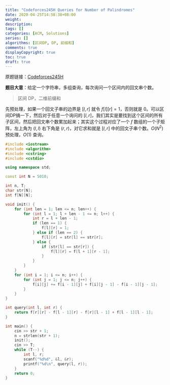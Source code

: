 ```yaml
---
title: "Codeforces245H Queries for Number of Palindromes"
date: 2020-04-25T14:58:38+08:00
weight: 
description:
tags: []
categories: [ACM, Solutions]
series: []
algorithms: [区间DP, DP, 前缀和]
comments: true
displayCopyright: true
toc: true
draft: true
---
```


原题链接：[Codeforces245H](https://codeforces.com/problemset/problem/245/H)

**题目大意**：给定一个字符串，多组查询，每次询问一个区间内的回文串个数。

<!--more-->

> 区间 DP，二维前缀和

先预处理，如果一个回文子串的边界是 $[l,r]$ 就令 $f[l][r]=1$，否则就是 $0$。可以区间DP搞一下，然后对于任意一个询问的 $[l,r]$，我们其实是要找到这个区间的所有子区间，然后把回文串个数累加起来；其实这个过程对应了一个 $f$ 数组的一个子矩阵，左上角为 $(l,l)$ 右下角是 $(r,r)$，对它求和就是 $[l,r]$ 中的回文子串个数。$O(N^2)$ 预处理，$O(1)$ 查询。

```cpp
#include <iostream>
#include <algorithm>
#include <cstring>
#include <cstdio>

using namespace std;

const int N = 5010;

int n, T;
char str[N];
int f[N][N];

void init() {
    for (int len = 1; len <= n; len++) {
        for (int l = 1; l + len - 1 <= n; l++) {
            int r = l + len - 1;
            if (len == 1) {
                f[l][r] = 1;
            } else if (len == 2) {
                f[l][r] = str[l] == str[r];
            } else {
                if (str[l] == str[r]) {
                    f[l][r] = f[l + 1][r - 1];
                }                
            }
        }
    }
    for (int i = 1; i <= n; i++) {
        for (int j = 1; j <= n; j++) {
            f[i][j] += f[i - 1][j] + f[i][j - 1] - f[i - 1][j - 1];
        }
    }
}

int query(int l, int r) {
    return f[r][r] - f[l - 1][r] - f[r][l - 1] + f[l - 1][l - 1];
}

int main() {
    cin >> str + 1;
    n = strlen(str + 1);
    init();
    cin >> T;
    while (T--) {
        int l, r;
        scanf("%d%d", &l, &r);
        printf("%d\n", query(l, r));
    }
    return 0;
}
```

